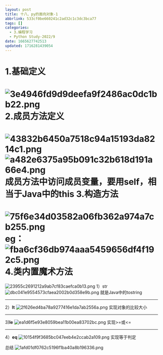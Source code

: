 ```yaml
---
layout: post
title: 十八、py的面向对象-1
abbrlink: 533cf0be660241c2ad32c1c3dc3bca77
tags: []
categories:
  - 3.编程学习
  - Python Study-2022/9
date: 1665627742513
updated: 1716281439054
---
```


# 1.基础定义

![3e4946fd9d9deefa9f2486ac0dc1bb22.png](/resources/229eaca83c044d089e3fd7a4c46e654b.png)
2.成员方法定义
========

![43832b6450a7518c94a15193da8214c1.png](/resources/91f9978df09d411ab6387fa824da75c5.png)
![a482e6375a95b091c32b618d191a66e4.png](/resources/fb80c670e81c4c258de9b2646cb7b8f4.png)
成员方法中访问成员变量，要用self，相当于Java中的this
3.构造方法
======

![75f6e34d03582a06fb362a974a7cb255.png](/resources/93cab8f0cf414fa0b4d15769be2868af.png)
eg：
![fba6cf36db974aaa5459656df4f192c5.png](/resources/3528e048bf544998bad07bdb37dedd53.png)
4.类内置魔术方法
=========

![23955c2691212a9ab7cf83caefca0b13.png](/resources/43e55657866641f49bb90d86e9b41f4f.png)
1）str
![dbc041e9554573cfaea2002b0d358e9b.png](/resources/a7be1351b42848a8814f8ade40c27a79.png)
就是Java中的tostring

***

2）**It**
![2f626ed4ba78a9277416e1da7ab2556a.png](/resources/2f9d2709f34f4024af2edfe58d15b109.png)
实现对象的比较大小

***

3\)**le**
![ea1d6f5e93e8059bea11b00ea83702bc.png](/resources/4f089d38f5674f9c81eae2a360e87f15.png)
实现>=或<=

***

4）**eq**
![10154f9f3685bc047eeb4e2ccab2a109.png](/resources/1d1ee21681a2406aa11a53f8e24880ba.png)
实现等于判定

总结
![1afd01df0762c5196f1ba40a8b196336.png](/resources/4cee3652f7784284b241799ef24ff43e.png)
